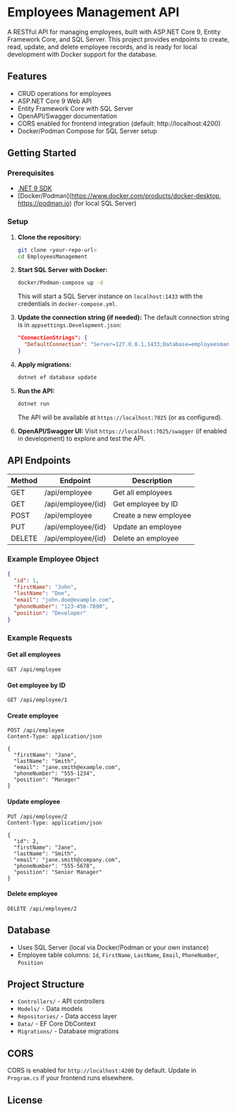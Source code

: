 # Employees Management API

A RESTful API for managing employees, built with ASP.NET Core 9, Entity Framework Core, and SQL Server. This project provides endpoints to create, read, update, and delete employee records, and is ready for local development with Docker support for the database.

## Features
- CRUD operations for employees
- ASP.NET Core 9 Web API
- Entity Framework Core with SQL Server
- OpenAPI/Swagger documentation
- CORS enabled for frontend integration (default: http://localhost:4200)
- Docker/Podman Compose for SQL Server setup

## Getting Started

### Prerequisites
- [.NET 9 SDK](https://dotnet.microsoft.com/en-us/download/dotnet/9.0)
- [Docker/Podman](https://www.docker.com/products/docker-desktop, https://podman.io) (for local SQL Server)

### Setup
1. **Clone the repository:**
   ```bash
   git clone <your-repo-url>
   cd EmployeesManagement
   ```
2. **Start SQL Server with Docker:**
   ```bash
   docker/Podman-compose up -d
   ```
   This will start a SQL Server instance on `localhost:1433` with the credentials in `docker-compose.yml`.

3. **Update the connection string (if needed):**
   The default connection string is in `appsettings.Development.json`:
   ```json
   "ConnectionStrings": {
     "DefaultConnection": "Server=127.0.0.1,1433;Database=employeesmanagement;User Id=SA;Password=P@ssw0rd!;TrustServerCertificate=True"
   }
   ```

4. **Apply migrations:**
   ```bash
   dotnet ef database update
   ```

5. **Run the API:**
   ```bash
   dotnet run
   ```
   The API will be available at `https://localhost:7025` (or as configured).

6. **OpenAPI/Swagger UI:**
   Visit `https://localhost:7025/swagger` (if enabled in development) to explore and test the API.

## API Endpoints

| Method | Endpoint                  | Description                |
|--------|---------------------------|----------------------------|
| GET    | /api/employee             | Get all employees          |
| GET    | /api/employee/{id}        | Get employee by ID         |
| POST   | /api/employee             | Create a new employee      |
| PUT    | /api/employee/{id}        | Update an employee         |
| DELETE | /api/employee/{id}        | Delete an employee         |

### Example Employee Object
```json
{
  "id": 1,
  "firstName": "John",
  "lastName": "Doe",
  "email": "john.doe@example.com",
  "phoneNumber": "123-456-7890",
  "position": "Developer"
}
```

### Example Requests
#### Get all employees
```http
GET /api/employee
```
#### Get employee by ID
```http
GET /api/employee/1
```
#### Create employee
```http
POST /api/employee
Content-Type: application/json

{
  "firstName": "Jane",
  "lastName": "Smith",
  "email": "jane.smith@example.com",
  "phoneNumber": "555-1234",
  "position": "Manager"
}
```
#### Update employee
```http
PUT /api/employee/2
Content-Type: application/json

{
  "id": 2,
  "firstName": "Jane",
  "lastName": "Smith",
  "email": "jane.smith@company.com",
  "phoneNumber": "555-5678",
  "position": "Senior Manager"
}
```
#### Delete employee
```http
DELETE /api/employee/2
```

## Database
- Uses SQL Server (local via Docker/Podman or your own instance)
- Employee table columns: `Id`, `FirstName`, `LastName`, `Email`, `PhoneNumber`, `Position`

## Project Structure
- `Controllers/` - API controllers
- `Models/` - Data models
- `Repositories/` - Data access layer
- `Data/` - EF Core DbContext
- `Migrations/` - Database migrations

## CORS
CORS is enabled for `http://localhost:4200` by default. Update in `Program.cs` if your frontend runs elsewhere.

## License

